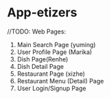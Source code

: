 # App-etizers

//TODO: Web Pages:
  1. Main Search Page (yuming)
  2. User Profile Page (Marika)
  3. Dish Page(Renhe)
  4. Dish Detail Page 
  5. Restaurant Page (xizhe)
  6. Restaurant Menu (Detail) Page
  7. User Login/Signup Page
  

